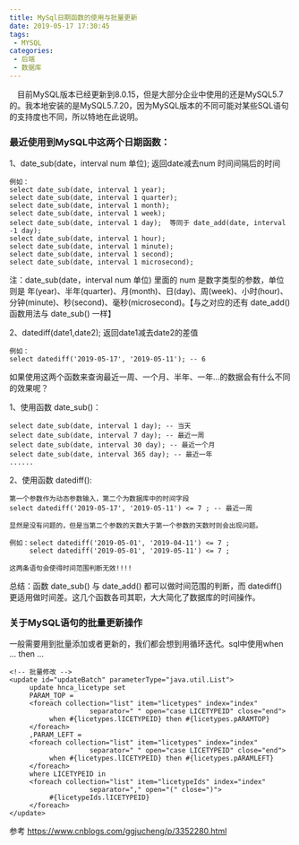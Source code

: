 ```yaml
---
title: MySql日期函数的使用与批量更新
date: 2019-05-17 17:30:45
tags:
 - MYSQL
categories: 
 - 后端
 - 数据库
---
```


&emsp;目前MySQL版本已经更新到8.0.15，但是大部分企业中使用的还是MySQL5.7的。我本地安装的是MySQL5.7.20，因为MySQL版本的不同可能对某些SQL语句的支持度也不同，所以特地在此说明。

### 最近使用到MySQL中这两个日期函数：
1、date_sub(date，interval num 单位); 返回date减去num 时间间隔后的时间

```
例如：
select date_sub(date, interval 1 year);
select date_sub(date, interval 1 quarter);
select date_sub(date, interval 1 month);
select date_sub(date, interval 1 week);
select date_sub(date, interval 1 day);  等同于 date_add(date, interval -1 day);
select date_sub(date, interval 1 hour);
select date_sub(date, interval 1 minute);
select date_sub(date, interval 1 second);
select date_sub(date, interval 1 microsecond);

```

注：date_sub(date，interval num 单位) 里面的 num 是数字类型的参数，单位则是 年(year)、半年(quarter)、月(month)、日(day)、周(week)、小时(hour)、分钟(minute)、秒(second)、毫秒(microsecond)。【与之对应的还有 date_add() 函数用法与 date_sub() 一样】

2、datediff(date1,date2); 返回date1减去date2的差值

```
例如：
select datediff('2019-05-17', '2019-05-11'); -- 6
```

如果使用这两个函数来查询最近一周、一个月、半年、一年...的数据会有什么不同的效果呢？

1、使用函数 date_sub()：

```
select date_sub(date, interval 1 day); -- 当天
select date_sub(date, interval 7 day); -- 最近一周
select date_sub(date, interval 30 day); -- 最近一个月
select date_sub(date, interval 365 day); -- 最近一年
......

```

2、使用函数 datediff():

```
第一个参数作为动态参数输入，第二个为数据库中的时间字段
select datediff('2019-05-17', '2019-05-11') <= 7 ; -- 最近一周

显然是没有问题的，但是当第二个参数的天数大于第一个参数的天数时则会出现问题。

例如：select datediff('2019-05-01', '2019-04-11') <= 7 ;
     select datediff('2019-05-01', '2019-05-11') <= 7 ;

这两条语句会使得时间范围判断无效!!!!

```

总结：函数 date_sub() 与 date_add() 都可以做时间范围的判断，而 datediff() 更适用做时间差。这几个函数各司其职，大大简化了数据库的时间操作。

### 关于MySQL语句的批量更新操作

一般需要用到批量添加或者更新的，我们都会想到用循环迭代。sql中使用when ... then ...

```
<!-- 批量修改 -->
<update id="updateBatch" parameterType="java.util.List">
     update hnca_licetype set
     PARAM_TOP =
     <foreach collection="list" item="licetypes" index="index"
                    separator=" " open="case LICETYPEID" close="end">
          when #{licetypes.lICETYPEID} then #{licetypes.pARAMTOP}
     </foreach>
     ,PARAM_LEFT =
     <foreach collection="list" item="licetypes" index="index"
                    separator=" " open="case LICETYPEID" close="end">
          when #{licetypes.lICETYPEID} then #{licetypes.pARAMLEFT}
     </foreach>
     where LICETYPEID in
     <foreach collection="list" item="licetypeIds" index="index"
                    separator="," open="(" close=")">
          #{licetypeIds.lICETYPEID}
     </foreach>
</update>

```







参考 https://www.cnblogs.com/ggjucheng/p/3352280.html